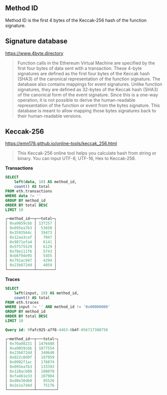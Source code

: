 ## Method ID

Method ID is the first 4 bytes of the Keccak-256 hash of the function signature.

## Signature database

https://www.4byte.directory

> Function calls in the Ethereum Virtual Machine are specified by the first four bytes of data sent with a transaction. These 4-byte signatures are defined as the first four bytes of the Keccak hash (SHA3) of the canonical representation of the function signature. The database also contains mappings for event signatures. Unlike function signatures, they are defined as 32-bytes of the Keccak hash (SHA3) of the canonical form of the event signature. Since this is a one-way operation, it is not possible to derive the human-readable representation of the function or event from the bytes signature. This database is meant to allow mapping those bytes signatures back to their human-readable versions.

## Keccak-256

https://emn178.github.io/online-tools/keccak_256.html

> This Keccak-256 online tool helps you calculate hash from string or binary. You can input UTF-8, UTF-16, Hex to Keccak-256.

**Transactions**

```sql
SELECT
    left(data, 10) AS method_id,
    count() AS total
FROM eth.transactions
WHERE data != ''
GROUP BY method_id
ORDER BY total DESC
LIMIT 10

┌─method_id──┬──total─┐
│ 0xa9059cbb │ 137257 │
│ 0x095ea7b3 │  53650 │
│ 0x3593564c │  39473 │
│ 0x12aa3caf │   7047 │
│ 0x9871efa4 │   6141 │
│ 0x5f575529 │   6129 │
│ 0x78e111f6 │   5743 │
│ 0xb6f9de95 │   5455 │
│ 0x791ac947 │   4294 │
│ 0x23b872dd │   4059 │
└────────────┴────────┘
```

**Traces**

```sql
SELECT
    left(input, 10) AS method_id,
    count() AS total
FROM eth.traces
WHERE input != '' AND method_id != '0x00000000'
GROUP BY method_id
ORDER BY total DESC
LIMIT 10

Query id: 9fafc925-a7f8-4463-8b4f-056717388750

┌─method_id──┬───total─┐
│ 0x70a08231 │ 1476488 │
│ 0xa9059cbb │ 1077554 │
│ 0x23b872dd │  340640 │
│ 0x022c0d9f │  187959 │
│ 0x0902f1ac │  176874 │
│ 0x095ea7b3 │  133393 │
│ 0x128acb08 │  108070 │
│ 0xfa461e33 │  107904 │
│ 0xd0e30db0 │   95526 │
│ 0x2e1a7d4d │   75176 │
└────────────┴─────────┘
```
